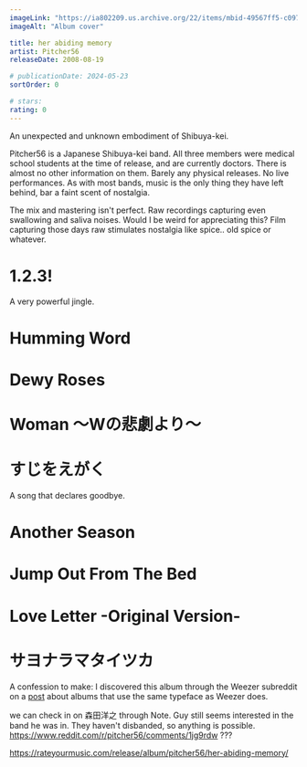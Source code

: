 ```yaml
---
imageLink: "https://ia802209.us.archive.org/22/items/mbid-49567ff5-c097-4809-a8e1-ba73a35f0d22/mbid-49567ff5-c097-4809-a8e1-ba73a35f0d22-31647281846_thumb250.jpg"
imageAlt: "Album cover"

title: her abiding memory
artist: Pitcher56
releaseDate: 2008-08-19

# publicationDate: 2024-05-23
sortOrder: 0

# stars:
rating: 0
---
```


An unexpected and unknown embodiment of Shibuya-kei.

Pitcher56 is a Japanese Shibuya-kei band. All three members were medical school students at the time of release, and are currently doctors. There is almost no other information on them. Barely any physical releases. No live performances. As with most bands, music is the only thing they have left behind, bar a faint scent of nostalgia.

The mix and mastering isn't perfect. Raw recordings capturing even swallowing and saliva noises. Would I be weird for appreciating this? Film capturing those days raw stimulates nostalgia like spice.. old spice or whatever.

# 1.2.3!

A very powerful jingle.

# Humming Word

# Dewy Roses

# Woman 〜Wの悲劇より〜

# すじをえがく

A song that declares goodbye.

# Another Season

# Jump Out From The Bed

# Love Letter -Original Version-

# サヨナラマタイツカ


A confession to make: I discovered this album through the Weezer subreddit on a <a href="https://www.reddit.com/r/weezer/comments/1ao4a5f/" target="_blank" class="extlink">post</a> about albums that use the same typeface as Weezer does.

we can check in on 森田洋之 through Note. Guy still seems interested in the band he was in. They haven't disbanded, so anything is possible.
https://www.reddit.com/r/pitcher56/comments/1jg9rdw ???

https://rateyourmusic.com/release/album/pitcher56/her-abiding-memory/